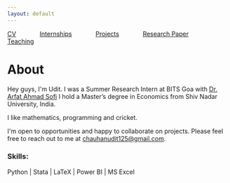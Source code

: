 ```yaml
---
layout: default
---
```


[CV](/assets/bishmay_CV.pdf) <span style="margin-right: 50px;"></span> [Internships](/links/research_experience.md/) <span style="margin-right: 50px;"></span> [Projects](/links/research_projects.md/) <span style="margin-right: 50px;"></span> [Research Paper](/links/teaching.md/) <span style="margin-right: 50px;"></span> [Teaching](/links/research_projects.md/)


# About

Hey guys, I'm Udit. I was a Summer Research Intern at BITS Goa with [Dr. Arfat Ahmad Sofi](https://www.bits-pilani.ac.in/goa/arfat-ahmad-sofi/) I hold a Master’s degree in Economics from Shiv Nadar University, India.

I like mathematics, programming and cricket.

I'm open to opportunities and happy to collaborate on projects. Please feel free to reach out to me at [chauhanudit125@gmail.com](mailto:chauhanudit125@gmail.com).

### Skills:
Python | Stata | LaTeX | Power BI | MS Excel 

